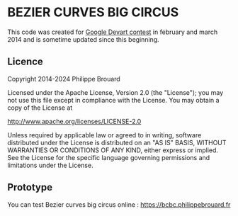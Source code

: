 BEZIER CURVES BIG CIRCUS
========================

This code was created for [Google Devart contest](http://www.g.co/devart) in february and march 2014 and is sometime updated since this beginning.

## Licence
Copyright 2014-2024 Philippe Brouard

Licensed under the Apache License, Version 2.0 (the "License");
you may not use this file except in compliance with the License.
You may obtain a copy of the License at

http://www.apache.org/licenses/LICENSE-2.0

Unless required by applicable law or agreed to in writing, software
distributed under the License is distributed on an "AS IS" BASIS,
WITHOUT WARRANTIES OR CONDITIONS OF ANY KIND, either express or implied.
See the License for the specific language governing permissions and
limitations under the License.

## Prototype
You can test Bezier curves big circus online : https://bcbc.philippebrouard.fr
